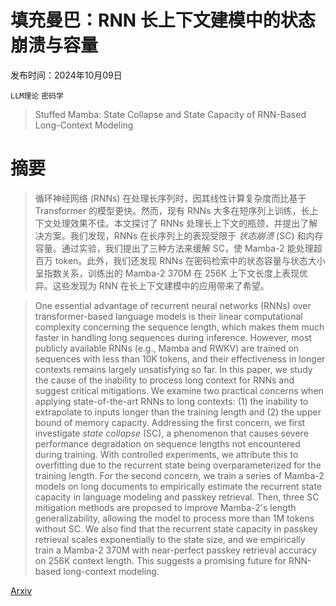 # 填充曼巴：RNN 长上下文建模中的状态崩溃与容量

发布时间：2024年10月09日

`LLM理论` `密码学`

> Stuffed Mamba: State Collapse and State Capacity of RNN-Based Long-Context Modeling

# 摘要

> 循环神经网络 (RNNs) 在处理长序列时，因其线性计算复杂度而比基于 Transformer 的模型更快。然而，现有 RNNs 大多在短序列上训练，长上下文处理效果不佳。本文探讨了 RNNs 处理长上下文的瓶颈，并提出了解决方案。我们发现，RNNs 在长序列上的表现受限于 *状态崩溃* (SC) 和内存容量。通过实验，我们提出了三种方法来缓解 SC，使 Mamba-2 能处理超百万 token。此外，我们还发现 RNNs 在密码检索中的状态容量与状态大小呈指数关系，训练出的 Mamba-2 370M 在 256K 上下文长度上表现优异。这些发现为 RNN 在长上下文建模中的应用带来了希望。

> One essential advantage of recurrent neural networks (RNNs) over transformer-based language models is their linear computational complexity concerning the sequence length, which makes them much faster in handling long sequences during inference. However, most publicly available RNNs (e.g., Mamba and RWKV) are trained on sequences with less than 10K tokens, and their effectiveness in longer contexts remains largely unsatisfying so far. In this paper, we study the cause of the inability to process long context for RNNs and suggest critical mitigations. We examine two practical concerns when applying state-of-the-art RNNs to long contexts: (1) the inability to extrapolate to inputs longer than the training length and (2) the upper bound of memory capacity. Addressing the first concern, we first investigate *state collapse* (SC), a phenomenon that causes severe performance degradation on sequence lengths not encountered during training. With controlled experiments, we attribute this to overfitting due to the recurrent state being overparameterized for the training length. For the second concern, we train a series of Mamba-2 models on long documents to empirically estimate the recurrent state capacity in language modeling and passkey retrieval. Then, three SC mitigation methods are proposed to improve Mamba-2's length generalizability, allowing the model to process more than 1M tokens without SC. We also find that the recurrent state capacity in passkey retrieval scales exponentially to the state size, and we empirically train a Mamba-2 370M with near-perfect passkey retrieval accuracy on 256K context length. This suggests a promising future for RNN-based long-context modeling.

[Arxiv](https://arxiv.org/abs/2410.07145)